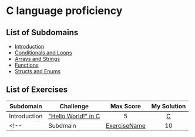 # C language proficiency

## List of Subdomains
- [Introduction](Introduction)
- [Conditionals and Loops](ConditionalsAndLoops)
- [Arrays and Strings](ArraysAndStrings)
- [Functions](Functions)
- [Structs and Enums](StructsAndEnums)

## List of Exercises
| Subdomain | Challenge | Max Score | My Solution |
|---|---|:---:|:---:|
| Introduction | ["Hello World!" in C](https://www.hackerrank.com/challenges/hello-world-c/)| 5 |[C](Introduction/hello-world-c.c) |
<!-- | Subdmain | [ExerciseName]()| 10 |[C]() | -->

